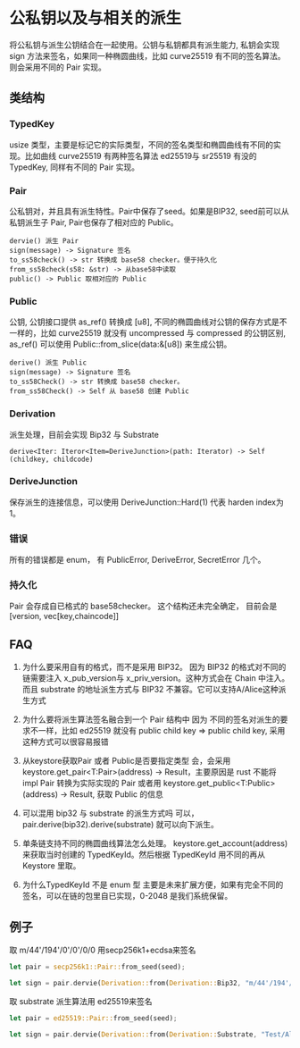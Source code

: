 # 公私钥以及与相关的派生

将公私钥与派生公钥结合在一起使用。公钥与私钥都具有派生能力, 私钥会实现 sign 方法来签名，如果同一种椭圆曲线，比如 curve25519 有不同的签名算法。则会采用不同的 Pair 实现。

## 类结构

### TypedKey 
usize 类型，主要是标记它的实际类型，不同的签名类型和椭圆曲线有不同的实现。比如曲线 curve25519 有两种签名算法 ed25519与 sr25519 有没的 TypedKey, 同样有不同的 Pair 实现。

### Pair

公私钥对，并且具有派生特性。Pair中保存了seed。如果是BIP32, seed前可以从私钥派生子 Pair, Pair也保存了相对应的 Public。

```
dervie() 派生 Pair
sign(message) -> Signature 签名
to_ss58check() -> str 转换成 base58 checker。便于持久化
from_ss58check(s58: &str) -> 从base58中读取
public() -> Public 取相对应的 Public
```

### Public
公钥, 公钥接口提供 as_ref() 转换成 [u8], 不同的椭圆曲线对公钥的保存方式是不一样的，比如 curve25519 就没有 uncompressed 与 compressed 的公钥区别, as_ref() 可以使用 Public::from_slice(data:&[u8]) 来生成公钥。

```
derive() 派生 Public
sign(message) -> Signature 签名
to_ss58Check() -> str 转换成 base58 checker。
from_ss58Check() -> Self 从 base58 创建 Public
```

### Derivation
派生处理，目前会实现 Bip32 与 Substrate

```
derive<Iter: Iteror<Item=DeriveJunction>(path: Iterator) -> Self (childkey, childcode)
```

### DeriveJunction
保存派生的连接信息，可以使用 DeriveJunction::Hard(1) 代表 harden index为1。

### 错误
所有的错误都是 enum， 有 PublicError, DeriveError, SecretError 几个。

### 持久化
Pair 会存成自已格式的 base58checker。 这个结构还未完全确定， 目前会是 [version, vec[key,chaincode]]

## FAQ
1. 为什么要采用自有的格式，而不是采用 BIP32。
因为 BIP32 的格式对不同的链需要注入 x_pub_version与 x_priv_version。这种方式会在 Chain 中注入。而且 substrate 的地址派生方式与 BIP32 不兼容。它可以支持A/Alice这种派生方式

2. 为什么要将派生算法签名融合到一个 Pair 结构中
因为 不同的签名对派生的要求不一样，比如 ed25519 就没有 public child key => public child key, 采用这种方式可以很容易报错

3. 从keystore获取Pair 或者 Public是否要指定类型
会，会采用 keystore.get_pair<T:Pair>(address) -> Result<T>，主要原因是 rust 不能将 impl Pair 转换为实际实现的  Pair 或者用 keystore.get_public<T:Public>(address) -> Result<T>, 获取 Public 的信息

4. 可以混用 bip32 与 substrate 的派生方式吗
可以，pair.derive(bip32).derive(substrate) 就可以向下派生。

5. 单条链支持不同的椭圆曲线算法怎么处理。
keystore.get_account(address) 来获取当时创建的 TypedKeyId。然后根据 TypedKeyId 用不同的再从 Keystore 里取。

6. 为什么TypedKeyId 不是 enum 型
主要是未来扩展方便，如果有完全不同的签名，可以在链的包里自已实现，0-2048 是我们系统保留。

## 例子

取 m/44'/194'/0'/0'/0/0 用secp256k1+ecdsa来签名

```rust
let pair = secp256k1::Pair::from_seed(seed);

let sign = pair.dervie(Derivation::from(Derivation::Bip32, "m/44'/194'/0'/0'/0/0")).sign(message)
```

取 substrate 派生算法用 ed25519来签名

```rust
let pair = ed25519::Pair::from_seed(seed);

let sign = pair.dervie(Derivation::from(Derivation::Substrate, "Test/Alice")).sign(message)
```


